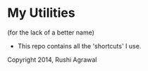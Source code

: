 # My Utilities
(for the lack of a better name)

* This repo contains all the 'shortcuts' I use.

Copyright 2014, Rushi Agrawal

